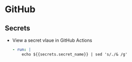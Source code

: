 # GitHub

## Secrets

- View a secret vlaue in GitHub Actions

  ```yaml
  - run: |
      echo ${{secrets.secret_name}} | sed 's/./& /g'
  ```
